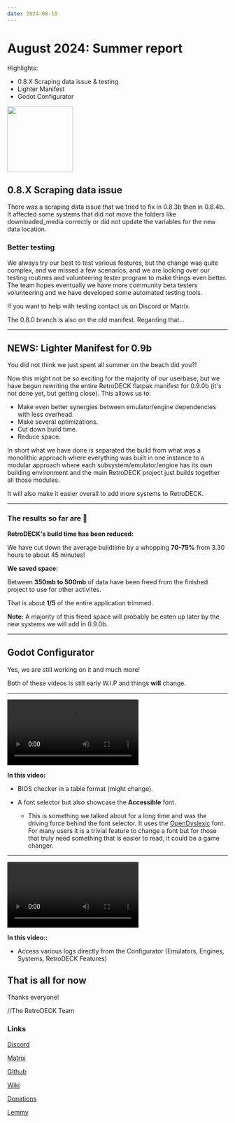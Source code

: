 ```yaml
---
date: 2024-08-18
---
```


# August 2024: Summer report

Highlights:

- 0.8.X Scraping data issue & testing
- Lighter Manifest
- Godot Configurator


<!-- more -->

<img src="../../../rd-circle.png" width="150">

## 0.8.X Scraping data issue

There was a scraping data issue that we tried to fix in 0.8.3b then in 0.8.4b. It affected some systems that did not move the folders like downloaded_media correctly or did not update the variables for the new data location.

### Better testing

We always try our best to test various features, but the change was quite complex, and we missed a few scenarios, and we are looking over our testing routines and volunteering tester program to make things even better. The team hopes eventually we have more community beta testers volunteering and we have developed some automated testing tools.

If you want to help with testing contact us on Discord or Matrix.

The 0.8.0 branch is also on the old manifest. Regarding that...

---

## NEWS: Lighter Manifest for 0.9b

You did not think we just spent all summer on the beach did you?!

Now this might not be so exciting for the majority of our userbase, but we have begun rewriting the entire RetroDECK flatpak manifest for 0.9.0b (it's not done yet, but getting close). This allows us to:

- Make even better synergies between emulator/engine dependencies with less overhead.
- Make several optimizations.
- Cut down build time.
- Reduce space.

In short what we have done is separated the build from what was a monolithic approach where everything was built in one instance to a modular approach where each subsystem/emulator/engine has its own building environment and the main RetroDECK project just builds together all those modules.

It will also make it easier overall to add more systems to RetroDECK.

---

### The results so far are 🥁

**RetroDECK's build time has been reduced:**

We have cut down the average buildtime by a whopping **70-75%** from 3.30 hours to about 45 minutes!

**We saved space:**

Between **350mb to 500mb** of data have been freed from the finished project to use for other activites.

That is about **1/5** of the entire application trimmed.

**Note:** A majority of this freed space will probably be eaten up later by the new systems we will add in 0.9.0b.

---

## Godot Configurator

Yes, we are still working on it and much more!

Both of these videos is still early W.I.P and things **will** change.


---




![type:video](ConfiguratorGodot.mp4)

**In this video:**

- BIOS checker in a table format (might change).

- A font selector but also showcase the **Accessible** font. <br>
    - This is something we talked about for a long time and was the driving force behind the font selector. It uses the [OpenDyslexic](https://opendyslexic.org/) font.<br>
For many users it is a trivial feature to change a font but for those that truly need something that is easier to read, it could be a game changer.


---


![type:video](ConfiguratorLogs.mp4)

**In this video::**

- Access various logs directly from the Configurator (Emulators, Engines, Systems, RetroDECK Features)


## That is all for now

Thanks everyone!

//The RetroDECK Team

### Links

[Discord](https://discord.gg/WDc5C9YWMx)

[Matrix](https://matrix.to/#/#retrodeck:matrix.org)

[Github](https://github.com/XargonWan/RetroDECK)

[Wiki](https://github.com/XargonWan/RetroDECK/wiki)

[Donations](https://retrodeck.readthedocs.io/en/latest/wiki_about/donations-licenses/)

[Lemmy](https://lemmy.zip/c/retrodeck)
